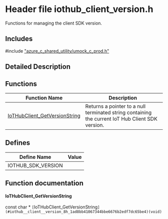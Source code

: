 # Header file iothub_client_version.h 

Functions for managing the client SDK version.

## Includes

\#include ["azure_c_shared_utility/umock_c_prod.h"](iot-c-ref-umock-c-prod-h.md)  

## Detailed Description

## Functions

Function Name                  | Description                                
--------------------------------|---------------------------------------------
[IoTHubClient_GetVersionString](./iot-c-ref-iothub-client-version-h/iothubclient-getversionstring.md)            | Returns a pointer to a null terminated string containing the current IoT Hub Client SDK version.

## Defines

Define Name                    | Value                                
--------------------------------|---------------------------------------------
IOTHUB_SDK_VERSION            | 

## Function documentation

#### IoTHubClient_GetVersionString 
const char * `[`IoTHubClient_GetVersionString`](#iothub__client__version_8h_1ad8bb41067344bbe6676b2edf7dc65be4)(void)`

